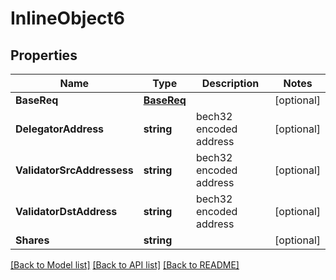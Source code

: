 # InlineObject6

## Properties

Name | Type | Description | Notes
------------ | ------------- | ------------- | -------------
**BaseReq** | [**BaseReq**](BaseReq.md) |  | [optional] 
**DelegatorAddress** | **string** | bech32 encoded address | [optional] 
**ValidatorSrcAddressess** | **string** | bech32 encoded address | [optional] 
**ValidatorDstAddress** | **string** | bech32 encoded address | [optional] 
**Shares** | **string** |  | [optional] 

[[Back to Model list]](../README.md#documentation-for-models) [[Back to API list]](../README.md#documentation-for-api-endpoints) [[Back to README]](../README.md)


